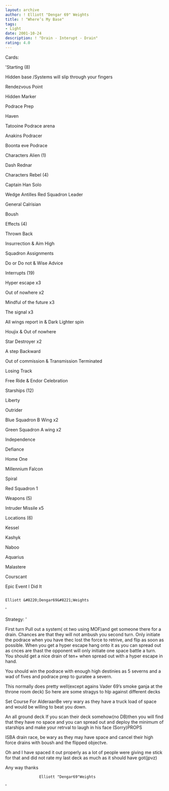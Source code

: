 ```yaml
---
layout: archive
author: ! Elliott "Dengar 69" Weights
title: ! "Where’s My Base"
tags:
- Light
date: 2001-10-24
description: ! "Drain - Interupt - Drain"
rating: 4.0
---
```

Cards: 

'Starting     (8)

Hidden base /Systems will slip through your fingers

Rendezvous Point

Hidden Marker 

Podrace Prep

Haven

Tatooine Podrace arena 

Anakins Podracer

Boonta eve Podrace 


Characters Alien    (1)                   

Dash Rednar


Characters Rebel      (4)

Captain Han Solo

Wedge Antilles Red Squadron Leader 

General Calrisian

Boush


Effects         (4)

Thrown Back

Insurrection & Aim High

Squadron Assignments

Do or Do not & Wise Advice


Interrupts           (19)

Hyper escape x3

Out of nowhere x2

Mindful of the future x3

The signal x3

All wings report in & Dark Lighter spin

Houjix & Out of nowhere

Star Destroyer x2

A step Backward

Out of commission & Transmission Terminated

Losing Track

Free Ride & Endor Celebration


Starships  (12)

Liberty

Outrider

Blue Squadron B Wing x2

Green Squadron A wing x2

Independence

Defiance

Home One 

Millennium Falcon

Spiral

Red Squadron 1 


Weapons (5)

Intruder Missile x5


Locations   (6)

Kessel

Kashyk

Naboo

Aquarius

Malastere

Courscant


Epic Event I Did It







                                                                      Elliott &#8220;Dengar69&#8221;Weights

'

Strategy: '

First turn Pull out a system( ot two using MOF)and get someone there for a drain. Chances are that they will not ambush you second turn. Only initiate the podrace when you have thec lost the force to retrive, and flip as soon as possible. When you get a hyper escape hang onto it as you can spread out as cnces are thast the opponent will only initiate one space battle a turn. You should get a nice drain of ten+ when spread out with a hyper escape in hand.

  You should win the podrace with enough high destinies as 5 severns and a wad of fives and podrace prep to guratee a severn.

   This normally does pretty well(except agains Vader 69’s smoke ganja at the throne room deck) So here are some stragys to hlp against different decks

 Set Course For AlderaanBe very wary as they have a truck load of space and would be willing to beat you down. 

 An all ground deck If you scan their deck somehow(no DB)then you will find that they have no space and you can spread out and deploy the minimum of starships and make your retrval to laugh in  his face (Sorry)PROPS

  ISBA drain race, be wary as they may have space and cancel their high force drains with boush and the flipped objectve.

  Oh and I have spaced it out properly as a lot of people were giving me stick for that and did not rate my last deck as much as it should have got(jpvz) 

  Any way thanks 

                   Elliott "Dengar69"Weights 

'